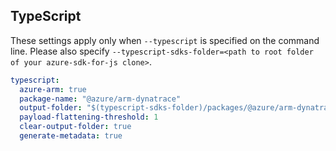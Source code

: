 ## TypeScript

These settings apply only when `--typescript` is specified on the command line.
Please also specify `--typescript-sdks-folder=<path to root folder of your azure-sdk-for-js clone>`.

```yaml $(typescript)
typescript:
  azure-arm: true
  package-name: "@azure/arm-dynatrace"
  output-folder: "$(typescript-sdks-folder)/packages/@azure/arm-dynatrace"
  payload-flattening-threshold: 1
  clear-output-folder: true
  generate-metadata: true
```
